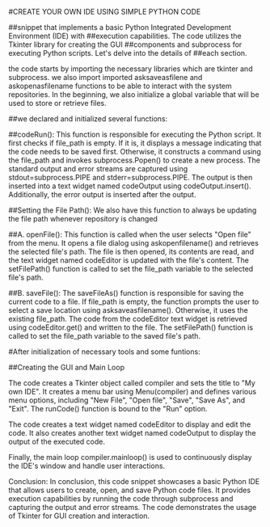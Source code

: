 #CREATE YOUR OWN IDE USING SIMPLE PYTHON CODE

##snippet that implements a basic Python Integrated Development Environment (IDE) with ##execution capabilities. The code utilizes the Tkinter library for creating the GUI ##components and subprocess for executing Python scripts. Let's delve into the details of ##each section.

the code starts by importing the necessary libraries which are tkinter and subprocess.
we also import imported asksaveasfilene and askopenasfilename functions to be able to interact with the system repositories.
In the beginning, we also initialize a global variable that will be used to store or retrieve files.

##we declared and initialized several functions:

##codeRun():
This function is responsible for executing the Python script. It first checks if file_path is empty. If it is, it displays a message indicating that the code needs to be saved first. Otherwise, it constructs a command using the file_path and invokes subprocess.Popen() to create a new process. The standard output and error streams are captured using stdout=subprocess.PIPE and stderr=subprocess.PIPE. The output is then inserted into a text widget named codeOutput using codeOutput.insert(). Additionally, the error output is inserted after the output.

##Setting the File Path():
We also have this function to always be updating the file path whenever repository is changed

##A. openFile():
This function is called when the user selects "Open file" from the menu. It opens a file dialog using askopenfilename() and retrieves the selected file's path. The file is then opened, its contents are read, and the text widget named codeEditor is updated with the file's content. The setFilePath() function is called to set the file_path variable to the selected file's path.

##B. saveFile():
The saveFileAs() function is responsible for saving the current code to a file. If file_path is empty, the function prompts the user to select a save location using asksaveasfilename(). Otherwise, it uses the existing file_path. The code from the codeEditor text widget is retrieved using codeEditor.get() and written to the file. The setFilePath() function is called to set the file_path variable to the saved file's path.

#After initialization of necessary tools and some funtions:

##Creating the GUI and Main Loop

The code creates a Tkinter object called compiler and sets the title to "My own IDE". It creates a menu bar using Menu(compiler) and defines various menu options, including "New File", "Open file", "Save", "Save As", and "Exit". The runCode() function is bound to the "Run" option.

The code creates a text widget named codeEditor to display and edit the code. It also creates another text widget named codeOutput to display the output of the executed code.

Finally, the main loop compiler.mainloop() is used to continuously display the IDE's window and handle user interactions.

Conclusion:
In conclusion, this code snippet showcases a basic Python IDE that allows users to create, open, and save Python code files. It provides execution capabilities by running the code through subprocess and capturing the output and error streams. The code demonstrates the usage of Tkinter for GUI creation and interaction.
